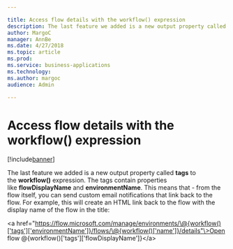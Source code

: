 ```yaml
---

title: Access flow details with the workflow() expression
description: The last feature we added is a new output property called **tags** to the **workflow()** expression.
author: MargoC
manager: AnnBe
ms.date: 4/27/2018
ms.topic: article
ms.prod: 
ms.service: business-applications
ms.technology: 
ms.author: margoc
audience: Admin

---
```

#  Access flow details with the workflow() expression




[!include[banner](../../../includes/banner.md)]

The last feature we added is a new output property called **tags** to
the **workflow()** expression. The tags contain properties
like **flowDisplayName** and **environmentName**. This means that - from the
flow itself, you can send custom email notifications that link back to the flow.
For example, this will create an HTML link back to the flow with the display
name of the flow in the title:

\<a
href="https://flow.microsoft.com/manage/environments/\@{workflow()['tags']['environmentName']}/flows/\@{workflow()['name']}/details"\>Open
flow \@{workflow()['tags']['flowDisplayName']}\</a\>
